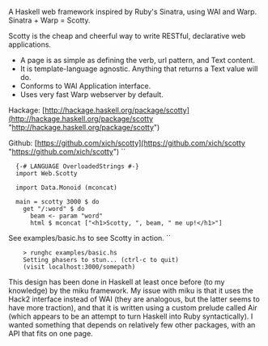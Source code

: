 <div class="teaser">

A Haskell web framework inspired by Ruby's Sinatra, using WAI and Warp.
Sinatra + Warp = Scotty.

</div>

Scotty is the cheap and cheerful way to write RESTful, declarative web
applications.

-   A page is as simple as defining the verb, url pattern, and Text
    content.
-   It is template-language agnostic. Anything that returns a Text value
    will do.
-   Conforms to WAI Application interface.
-   Uses very fast Warp webserver by default.

Hackage:
[http://hackage.haskell.org/package/scotty](http://hackage.haskell.org/package/scotty "http://hackage.haskell.org/package/scotty")

Github:
[https://github.com/xich/scotty](https://github.com/xich/scotty "https://github.com/xich/scotty")
``

      {-# LANGUAGE OverloadedStrings #-}
      import Web.Scotty

      import Data.Monoid (mconcat)

      main = scotty 3000 $ do
        get "/:word" $ do
          beam <- param "word"
          html $ mconcat ["<h1>Scotty, ", beam, " me up!</h1>"]

See examples/basic.hs to see Scotty in action. ``

        > runghc examples/basic.hs
        Setting phasers to stun... (ctrl-c to quit)
        (visit localhost:3000/somepath)

This design has been done in Haskell at least once before (to my
knowledge) by the miku framework. My issue with miku is that it uses the
Hack2 interface instead of WAI (they are analogous, but the latter seems
to have more traction), and that it is written using a custom prelude
called Air (which appears to be an attempt to turn Haskell into Ruby
syntactically). I wanted something that depends on relatively few other
packages, with an API that fits on one page.

